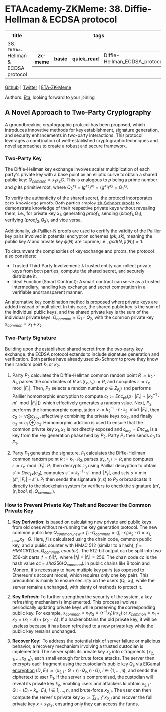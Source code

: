# ETAAcademy-ZKMeme: 38. Diffie-Hellman & ECDSA protocol

<table>
  <tr>
    <th>title</th>
    <th>tags</th>
  </tr>
  <tr>
    <td>38. Diffie-Hellman & ECDSA protocol</td>
    <td>
      <table>
        <tr>
          <th>zk-meme</th>
          <th>basic</th>
          <th>quick_read</th>
          <td>Diffie-Hellman_ECDSA_protocol</td>
        </tr>
      </table>
    </td>
  </tr>
</table>

[Github](https://github.com/ETAAcademy)｜[Twitter](https://twitter.com/ETAAcademy)｜[ETA-ZK-Meme](https://github.com/ETAAcademy/ETAAcademy-ZK-Meme)

Authors: [Eta](https://twitter.com/pwhattie), looking forward to your joining

## A Novel Approach to Two-Party Cryptography

A groundbreaking cryptographic protocol has been proposed, which introduces innovative methods for key establishment, signature generation, and security enhancements in two-party interactions. This protocol leverages a combination of well-established cryptographic techniques and novel approaches to create a robust and secure framework.

### Two-Party Key

The Diffie-Hellman key exchange involves scalar multiplication of each party's private key with a base point on an elliptic curve to obtain a shared public key: $Q_{common} = x_1x_2G$. This is analogous to $p$ being a prime number and $g$ its primitive root, where $Q_2^{x_1} = (g^{x_2})^{x_1} = (g^{x_1})^{x_2} = Q_1^{x_2}$.

To verify the authenticity of the shared secret, the protocol incorporates zero-knowledge proofs. Both parties employ [zk-Schnorr proofs](https://github.com/ETAAcademy/ETAAcademy-ZK-Meme/blob/main/37_Zk_Schnoor_Paillier.md) to demonstrate knowledge of their respective private keys without revealing them, i.e., for private key $x_1$, generating $proof_1$, sending $(proof_1, Q_1)$, verifying $(proof_2, Q_2)$, and vice versa.

Additionally, [zk-Paillier-N proofs](https://github.com/ETAAcademy/ETAAcademy-ZK-Meme/blob/main/37_Zk_Schnoor_Paillier.md) are used to certify the validity of the Paillier key pairs involved in potential encryption schemes $(pk, sk)$, meaning the public key $N$ and private key $\phi(N)$ are coprime,i.e., $gcd(N, \phi(N)) = 1$.

To circumvent the complexities of key exchange and proofs, the protocol also considers:

- Trusted Third-Party Involvement: A trusted entity can collect private keys from both parties, compute the shared secret, and securely distribute it.
- Ideal Function (Smart Contract): A smart contract can serve as a trusted intermediary, handling key exchange and secret computation in a verifiable and transparent manner. 

An alternative key combination method is proposed where private keys are added instead of multiplied. In this case, the shared public key is the sum of the individual public keys, and the shared private key is the sum of the individual private keys: $Q_{common} = Q_1 + Q_2$, with the common private key $x_{common} = x_1 + x_2$.

### Two-Party Signature

Building upon the established shared secret from the two-party key exchange, the ECDSA protocol extends to include signature generation and verification. Both parties have already used zk-Schnorr to prove they know their random point $k_1$ or $k_2$.

1. Party $P_2$ calculates the Diffie-Hellman common random point $R := k_2 \cdot R_1$, parses the coordinates of $R$ as $(r_x, r_y) := R$, and computes $r := r_x \mod |F_r|$. Then, $P_2$ selects a random number $\rho \in Z_{F_r^2}$ and performs Paillier homomorphic encryption to compute $c_1 := Enc_{pk}(\rho \cdot |F_r| + [k_2^{-1} \cdot m' \mod |F_r|])$, which effectively generates a random value. Next, $P_2$ performs the homomorphic computation $v := k_2^{-1} \cdot r \cdot x_2 \mod |F_r|$, then $c_2 := v ⨂ c_{key}$, effectively combining the private keys $x_1x_2$, and finally $c_3 := c_1 ⊕ c_2$. Homomorphic addition is used to ensure that the common private key $x_1, x_2$ is not directly exposed and $c_{key} = Enc_{pk}$ is a key from the key generation phase held by $P_2$. Party $P_2$ then sends $c_3$ to $P_1$.

2. Party $P_1$ generates the signature. $P_1$ calculates the Diffie-Hellman common random point $R := k_1 \cdot R_2$, parses $(r_x, r_y) := R$, and computes $r := r_x \mod |F_r|$. $P_1$ then decrypts $c_3$ using Pailliar decryption to obtain $s' = Dec_{sk}(c_3)$, computes $s'' = k_1^{-1} \cdot s' \mod |F_r|$, and sets $s = \min( s'', |F_r| - s'')$. $P_1$ then sends the signature $(r, s)$ to $P_2$ or broadcasts it directly to the blockchain system for verifiers to check the signature $(m', (r, bool, s), Q_{common})$.

### How to Prevent Private Key Theft and Recover the Common Private Key

1. **Key Derivation:** is based on calculating new private and public keys from old ones without re-running the key generation protocol. The new common public key $Q_{common, new} = f_l \cdot Q_{common} = (f_l \cdot x_1)x_2 \cdot G = x_{1, new}x_2 \cdot G$. Here, $f$ is calculated using the chain code, common public key, and a public counter with HMAC 512 (similar to a hash), $f = HMAC512(cc, Q_{common}, counter)$. The 512-bit output can be split into two 256-bit parts, $f = f_l || f_r$, where $|f_l| = |f_r| = 256$. The chain code $cc$ is the hash value $cc = sha256(Q_{common})$. In public chains like Bitcoin and Monero, it's necessary to have multiple key pairs (as opposed to Ethereum's account model, which requires only one key pair). This precaution is mainly to ensure security on the users ($Q_1$, $x_1$), while the server remains unchanged, with plenty of methods to protect it.

2. **Key Refresh:** To further strengthen the security of the system, a key refreshing mechanism is implemented. This process involves periodically updating private keys while preserving the corresponding public key. For example, $x_{common} = x_1x_2 = (r^{-1}x_1)(rx_2)$ or $x_{common} = x_1 + x_2 = (x_1 + \Delta) + (x_2 - \Delta)$. If a hacker obtains the old private key, it will be useless because it has been refreshed to a new private key while the public key remains unchanged.

3. **Recover Key:**: To address the potential risk of server failure or malicious behavior, a recovery mechanism involving a trusted custodian is implemented. The server splits its private key $x_2$ into $n$ fragments $\{x_{2,1}, ..., x_{2,n}\}$, each small enough for brute force attacks. The server then encrypts each fragment using the custodian's public key $Q_e$ via [ElGamal encryption](https://github.com/ETAAcademy/ETAAcademy-ZK-Meme/blob/main/25_EIGamal_Gramer-Shoup_ECIES.md) $(D_i, E_i) := (x_{2, i} \cdot G + r_i \cdot Q_e, r_i \cdot G)$, ${i \in \{1,...,n\}}$, and sends the ciphertext to user $P_1$. If the server is compromised, the custodian will reveal its private key $k_e$, enabling users and attackers to obtain $x_{2,i} \cdot G := (D_i - k_e \cdot E_i)$, ${i \in {1,...,n}}$, and brute-force $x_{2,i}$. The user can then compute the server's private key $x_2 := \sum\nolimits_{i=1}^{n} x_{2,i}$ and recover the full private key $x = x_1x_2$, ensuring only they can access the funds.
